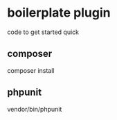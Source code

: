 # boilerplate plugin

code to get started quick

## composer
composer install

## phpunit
vendor/bin/phpunit